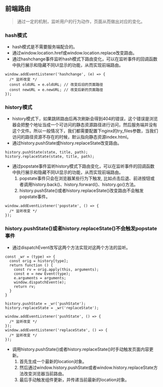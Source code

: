 ## 前端路由
> 通过一定的机制，监听用户的行为动作，页面从而做出对应的变化。

### hash模式
- hash模式是不需要服务端配合的。
- 通过window.location.href或window.location.replace改变路由。
- 通过hashchange事件监听hash模式下路由变化，可以在监听事件的回调函数中执行展示和隐藏不同UI显示的功能，从而实现前端路由。
```
window.addEventListener('hashchange', (e) => {
  /* 监听改变 */
  const oldURL = e.oldURL; // 改变后旧的页面路径
  const newURL = e.newURL; // 改变后新的页面路径
});
```
### history模式
- history模式下，如果跳转路由后再次刷新会得到404的错误，这个错误是浏览器会把整个地址当成一个可访问的静态资源路径进行访问，然后服务端并没有这个文件。所以一般情况下，我们都需要配置下nginx的try_files参数，当我们访问的路径资源不存在的时候，默认指向静态资源index.html。
- 通过history.pushState或history.replaceState改变路由。
```
history.pushState(state, title, path);
history.replaceState(state, title, path);
```
- 通过popstate事件监听history模式下路由变化，可以在监听事件的回调函数中执行展示和隐藏不同UI显示的功能，从而实现前端路由。
  1. popstate事件只会在浏览器某些行为下触发, 比如点击后退、前进按钮或者调用history.back()、history.forward()、history.go()方法。
  2. history.pushState()或者history.replaceState()改变路由不会触发popstate事件。
```
window.addEventListener('popstate', () => {
  /* 监听改变 */
});
```
### history.pushState()或者history.replaceState()不会触发popstate事件
- 通过dispatchEvent改写这两个方法实现对这两个方法的监听。
```
const _wr = (type) => {
  const orig = history[type];
  return function () {
    const rv = orig.apply(this, arguments);
    const e = new Event(type);
    e.arguments = arguments;
    window.dispatchEvent(e);
    return rv;
  }
}

history.pushState = _wr('pushState');
history.replaceState = _wr('replaceState');

window.addEventListener('pushState', () => {
  /* 监听改变 */
});
window.addEventListener('replaceState', () => {
  /* 监听改变 */
});
```
- 调用history.pushState()或者history.replaceState()时手动触发页面内容更新。
  1. 首先生成一个最新的location对象。
  2. 然后通过window.history.pushState或者window.history.replaceState方法改变浏览器当前路由。
  3. 最后手动触发组件更新，并传递当前最新的location对象。